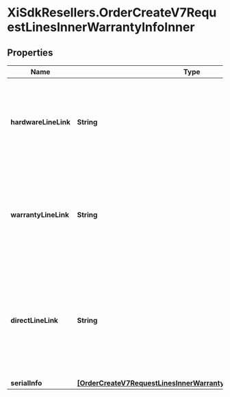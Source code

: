 # XiSdkResellers.OrderCreateV7RequestLinesInnerWarrantyInfoInner

## Properties

Name | Type | Description | Notes
------------ | ------------- | ------------- | -------------
**hardwareLineLink** | **String** | Customer line number of the warranty product in this request for linkage, either hardwareLineLink or warrantyLineLink can be used in a line | [optional] 
**warrantyLineLink** | **String** | Customer line number of the hardware product in this request for linkage, either hardwareLineLink or warrantyLineLink can be used in a line. | [optional] 
**directLineLink** | **String** | Unique value to link hardware and warranty lines. Should be used only when products are purchased from both Ingram and/or vendor but the warranty is purchased through Ingram for them. | [optional] 
**serialInfo** | [**[OrderCreateV7RequestLinesInnerWarrantyInfoInnerSerialInfoInner]**](OrderCreateV7RequestLinesInnerWarrantyInfoInnerSerialInfoInner.md) |  | [optional] 


